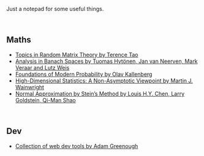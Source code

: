 Just a notepad for some useful things.

&nbsp;

## Maths
- [Topics in Random Matrix Theory by Terence Tao](https://terrytao.files.wordpress.com/2011/02/matrix-book.pdf)
- [Analysis in Banach Spaces by Tuomas Hytönen, Jan van Neerven, Mark Veraar and Lutz Weis](https://link.springer.com/book/10.1007/978-3-319-48520-1)
- [Foundations of Modern Probability by Olav Kallenberg](https://link.springer.com/book/10.1007/978-3-030-61871-1)
- [High-Dimensional Statistics: A Non-Asymptotic Viewpoint by Martin J. Wainwright](https://www.cambridge.org/core/books/highdimensional-statistics/8A91ECEEC38F46DAB53E9FF8757C7A4E)
- [Normal Approximation by Stein’s Method by Louis H.Y. Chen, Larry Goldstein, Qi-Man Shao](https://link.springer.com/book/10.1007/978-3-642-15007-4)

&nbsp;

## Dev
- [Collection of web dev tools by Adam Greenough](https://toolkit.addy.codes/)